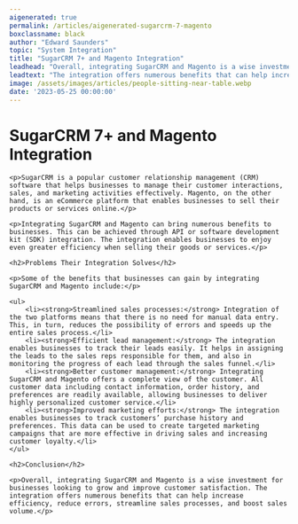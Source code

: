 ```yaml
---
aigenerated: true
permalink: /articles/aigenerated-sugarcrm-7-magento
boxclassname: black
author: "Edward Saunders"
topic: "System Integration"
title: "SugarCRM 7+ and Magento Integration"
leadhead: "Overall, integrating SugarCRM and Magento is a wise investment for businesses looking to grow and improve customer satisfaction"
leadtext: "The integration offers numerous benefits that can help increase efficiency, reduce errors, streamline sales processes, and boost sales volume."
image: /assets/images/articles/people-sitting-near-table.webp
date: '2023-05-25 00:00:00'
---
```

<div class="arttext">	<h1>SugarCRM 7+ and Magento Integration</h1>

	<p>SugarCRM is a popular customer relationship management (CRM) software that helps businesses to manage their customer interactions, sales, and marketing activities effectively. Magento, on the other hand, is an eCommerce platform that enables businesses to sell their products or services online.</p>

	<p>Integrating SugarCRM and Magento can bring numerous benefits to businesses. This can be achieved through API or software development kit (SDK) integration. The integration enables businesses to enjoy even greater efficiency when selling their goods or services.</p>

	<h2>Problems Their Integration Solves</h2>

	<p>Some of the benefits that businesses can gain by integrating SugarCRM and Magento include:</p>

	<ul>
		<li><strong>Streamlined sales processes:</strong> Integration of the two platforms means that there is no need for manual data entry. This, in turn, reduces the possibility of errors and speeds up the entire sales process.</li>
		<li><strong>Efficient lead management:</strong> The integration enables businesses to track their leads easily. It helps in assigning the leads to the sales reps responsible for them, and also in monitoring the progress of each lead through the sales funnel.</li>
		<li><strong>Better customer management:</strong> Integrating SugarCRM and Magento offers a complete view of the customer. All customer data including contact information, order history, and preferences are readily available, allowing businesses to deliver highly personalized customer service.</li>
		<li><strong>Improved marketing efforts:</strong> The integration enables businesses to track customers’ purchase history and preferences. This data can be used to create targeted marketing campaigns that are more effective in driving sales and increasing customer loyalty.</li>
	</ul>

	<h2>Conclusion</h2>

	<p>Overall, integrating SugarCRM and Magento is a wise investment for businesses looking to grow and improve customer satisfaction. The integration offers numerous benefits that can help increase efficiency, reduce errors, streamline sales processes, and boost sales volume.</p>
</div>